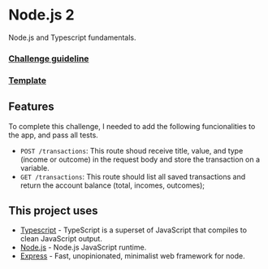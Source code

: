 # Node.js 2
Node.js and Typescript fundamentals.

### [Challenge guideline](https://github.com/Rocketseat/bootcamp-gostack-desafios/tree/master/desafio-fundamentos-nodejs)
### [Template](https://github.com/Rocketseat/gostack-template-fundamentos-node)

## Features

To complete this challenge, I needed to add the following funcionalities to the app, and pass all tests.

* ``POST /transactions``: This route shoud receive title, value, and type (income or outcome) in the request body and store the transaction on a variable.
* ``GET /transactions``: This route should list all saved transactions and return the account balance (total, incomes, outcomes);

## This project uses

* [Typescript](https://github.com/microsoft/TypeScript) - TypeScript is a superset of JavaScript that compiles to clean JavaScript output.
* [Node.js](https://github.com/nodejs/node) - Node.js JavaScript runtime.
* [Express](https://github.com/expressjs/express) - Fast, unopinionated, minimalist web framework for node.
